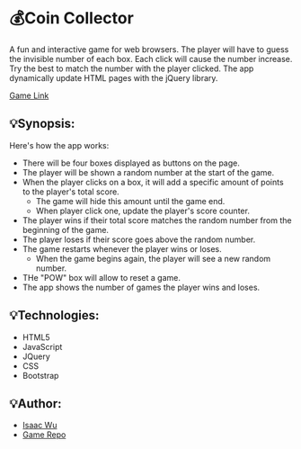 # :moneybag:Coin Collector
A fun and interactive game for web browsers. The player will have to guess the invisible number of each box. Each click will cause the number increase. Try the best to match the number with the player clicked. The app dynamically update HTML pages with the jQuery library.

[Game Link](https://squall2046.github.io/Coin-Collector-Game/)
## :bulb:Synopsis:
Here's how the app works:
   * There will be four boxes displayed as buttons on the page.
   * The player will be shown a random number at the start of the game.
   * When the player clicks on a box, it will add a specific amount of points to the player's total score. 
     * The game will hide this amount until the game end.
     * When player click one, update the player's score counter.
   * The player wins if their total score matches the random number from the beginning of the game.
   * The player loses if their score goes above the random number.
   * The game restarts whenever the player wins or loses.
     * When the game begins again, the player will see a new random number.
   * THe "POW" box will allow to reset a game.
   * The app shows the number of games the player wins and loses.

## :bulb:Technologies:
- HTML5
- JavaScript
- JQuery
- CSS
- Bootstrap

## :bulb:Author:
* [Isaac Wu](https://github.com/squall2046)
* [Game Repo](https://github.com/squall2046/Coin-Collector-Game)
